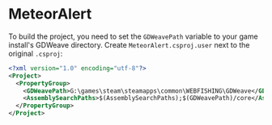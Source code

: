 # MeteorAlert

To build the project, you need to set the `GDWeavePath` variable to your game install's GDWeave directory. Create `MeteorAlert.csproj.user` next to the original `.csproj`:

```xml
<?xml version="1.0" encoding="utf-8"?>
<Project>
  <PropertyGroup>
    <GDWeavePath>G:\games\steam\steamapps\common\WEBFISHING\GDWeave</GDWeavePath>
    <AssemblySearchPaths>$(AssemblySearchPaths);$(GDWeavePath)/core</AssemblySearchPaths>
  </PropertyGroup>
</Project>
```
